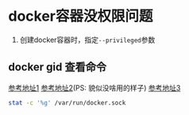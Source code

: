 
# docker容器没权限问题

1. 创建docker容器时，指定`--privileged`参数

## docker gid 查看命令

[参考地址1](https://www.doubao.com/thread/w9e714164e14f12b9)
[参考地址2](https://github.com/influxdata/sandbox/issues/79)(PS: 貌似没啥用的样子)
[参考地址3](https://github.com/influxdata/sandbox/issues/83)

```bash
stat -c '%g' /var/run/docker.sock
```
